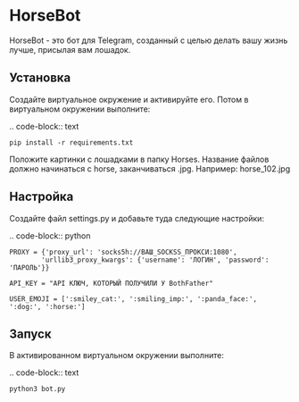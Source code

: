 HorseBot
========

HorseBot - это бот для Telegram, созданный с целью делать вашу жизнь лучше, присылая вам лошадок.

Установка
---------

Создайте виртуальное окружение и активируйте его. Потом в виртуальном окружении выполните:

.. code-block:: text

    pip install -r requirements.txt

Положите картинки с лошадками в папку Horses. Название файлов должно начинаться с horse, заканчиваться .jpg. Например: horse_102.jpg

Настройка
---------

Создайте файл settings.py и добавьте туда следующие настройки:

.. code-block:: python

    PROXY = {'proxy_url': 'socks5h://ВАШ_SOCKSS_ПРОКСИ:1080', 
            'urllib3_proxy_kwargs': {'username': 'ЛОГИН', 'password': 'ПАРОЛЬ'}}

    API_KEY = "API КЛЮЧ, КОТОРЫЙ ПОЛУЧИЛИ У BothFather"

    USER_EMOJI = [':smiley_cat:', ':smiling_imp:', ':panda_face:', ':dog:', ':horse:']

Запуск
------
В активированном виртуальном окружении выполните:

.. code-block:: text

    python3 bot.py
